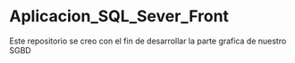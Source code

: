 # Aplicacion_SQL_Sever_Front
Este repositorio se creo con el fin de desarrollar la parte grafica de nuestro SGBD
